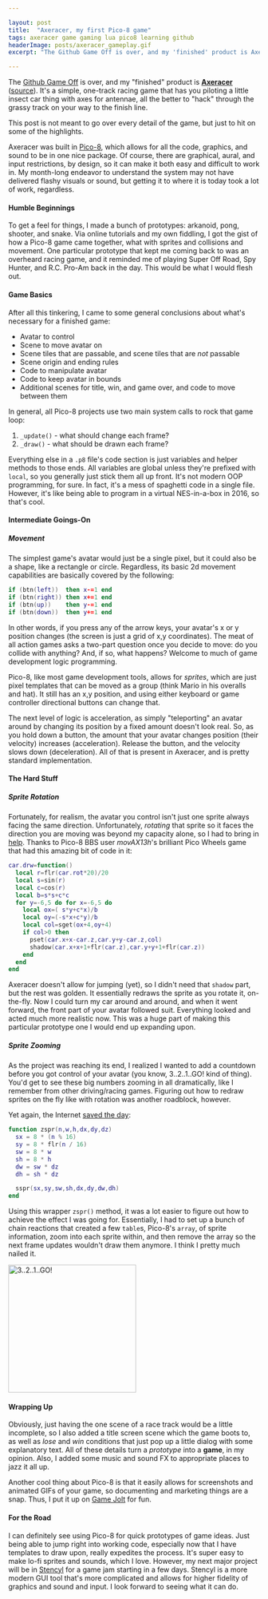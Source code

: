 ```yaml
---

layout: post
title:  "Axeracer, my first Pico-8 game"
tags: axeracer game gaming lua pico8 learning github
headerImage: posts/axeracer_gameplay.gif
excerpt: "The Github Game Off is over, and my 'finished' product is Axeracer. It's a simple, one-track racing game that has you piloting a little insect car thing with axes for antennae, all the better to 'hack' through the grassy track on your way to the finish line."

---
```


The [Github Game Off](https://github.com/github/game-off-2016) is over, and my "finished" product is [**Axeracer**](https://codaname.neb.host/games/src/pico8/axeracer/axeracer.html) ([source](https://github.com/michaelchadwick/game-off-2016)). It's a simple, one-track racing game that has you piloting a little insect car thing with axes for antennae, all the better to "hack" through the grassy track on your way to the finish line.

This post is not meant to go over every detail of the game, but just to hit on some of the highlights.

<!--more-->

Axeracer was built in [Pico-8](https://lexaloffle.com/pico-8.php), which allows for all the code, graphics, and sound to be in one nice package. Of course, there are graphical, aural, and input restrictions, by design, so it can make it both easy and difficult to work in. My month-long endeavor to understand the system may not have delivered flashy visuals or sound, but getting it to where it is today took a lot of work, regardless.

#### Humble Beginnings

To get a feel for things, I made a bunch of prototypes: arkanoid, pong, shooter, and snake. Via online tutorials and my own fiddling, I got the gist of how a Pico-8 game came together, what with sprites and collisions and movement. One particular prototype that kept me coming back to was an overheard racing game, and it reminded me of playing Super Off Road, Spy Hunter, and R.C. Pro-Am back in the day. This would be what I would flesh out.

#### Game Basics

After all this tinkering, I came to some general conclusions about what's necessary for a finished game:

* Avatar to control
* Scene to move avatar on
* Scene tiles that are passable, and scene tiles that are _not_ passable
* Scene origin and ending rules
* Code to manipulate avatar
* Code to keep avatar in bounds
* Additional scenes for title, win, and game over, and code to move between them

In general, all Pico-8 projects use two main system calls to rock that game loop:

1. `_update()` - what should change each frame?
2. `_draw()` - what should be drawn each frame?

Everything else in a `.p8` file's code section is just variables and helper methods to those ends. All variables are global unless they're prefixed with `local`, so you generally just stick them all up front. It's not modern OOP programming, for sure. In fact, it's a mess of spaghetti code in a single file. However, it's like being able to program in a virtual NES-in-a-box in 2016, so that's cool.

#### Intermediate Goings-On

##### Movement

The simplest game's avatar would just be a single pixel, but it could also be a shape, like a rectangle or circle. Regardless, its basic 2d movement capabilities are basically covered by the following:

```lua
if (btn(left))  then x-=1 end
if (btn(right)) then x+=1 end
if (btn(up))    then y-=1 end
if (btn(down))  then y+=1 end
```

In other words, if you press any of the arrow keys, your avatar's x or y position changes (the screen is just a grid of x,y coordinates). The meat of all action games asks a two-part question once you decide to move: do you collide with anything? And, if so, what happens? Welcome to much of game development logic programming.

Pico-8, like most game development tools, allows for _sprites_, which are just pixel templates that can be moved as a group (think Mario in his overalls and hat). It still has an x,y position, and using either keyboard or game controller directional buttons can change that.

The next level of logic is acceleration, as simply "teleporting" an avatar around by changing its position by a fixed amount doesn't look real. So, as you hold down a button, the amount that your avatar changes position (their velocity) increases (acceleration). Release the button, and the velocity slows down (deceleration). All of that is present in Axeracer, and is pretty standard implementation.

#### The Hard Stuff

##### Sprite Rotation

Fortunately, for realism, the avatar you control isn't just one sprite always facing the same direction. Unfortunately, _rotating_ that sprite so it faces the direction you are moving was beyond my capacity alone, so I had to bring in [help](https://www.lexaloffle.com/bbs/?tid=2189). Thanks to Pico-8 BBS user _movAX13h_'s brilliant Pico Wheels game that had this amazing bit of code in it:

```lua
car.drw=function()
  local r=flr(car.rot*20)/20
  local s=sin(r)
  local c=cos(r)
  local b=s*s+c*c
  for y=-6,5 do for x=-6,5 do
    local ox=( s*y+c*x)/b
    local oy=(-s*x+c*y)/b
    local col=sget(ox+4,oy+4)
    if col>0 then
      pset(car.x+x-car.z,car.y+y-car.z,col)
      shadow(car.x+x+1+flr(car.z),car.y+y+1+flr(car.z))
    end
  end
end
```

Axeracer doesn't allow for jumping (yet), so I didn't need that `shadow` part, but the rest was golden. It essentially redraws the sprite as you rotate it, on-the-fly. Now I could turn my car around and around, and when it went forward, the front part of your avatar followed suit. Everything looked and acted much more realistic now. This was a huge part of making this particular prototype one I would end up expanding upon.

##### Sprite Zooming

As the project was reaching its end, I realized I wanted to add a countdown before you got control of your avatar (you know, 3..2..1..GO! kind of thing). You'd get to see these big numbers zooming in all dramatically, like I remember from other driving/racing games. Figuring out how to redraw sprites on the fly like with rotation was another roadblock, however.

Yet again, the Internet [saved the day](https://pico-8.wikia.com/wiki/Draw_zoomed_sprite_(zspr)):

```lua
function zspr(n,w,h,dx,dy,dz)
  sx = 8 * (n % 16)
  sy = 8 * flr(n / 16)
  sw = 8 * w
  sh = 8 * h
  dw = sw * dz
  dh = sh * dz

  sspr(sx,sy,sw,sh,dx,dy,dw,dh)
end
```

Using this wrapper `zspr()` method, it was a lot easier to figure out how to achieve the effect I was going for. Essentially, I had to set up a bunch of chain reactions that created a few `table`s, Pico-8's `array`, of sprite information, zoom into each sprite within, and then remove the array so the next frame updates wouldn't draw them anymore. I think I pretty much nailed it.

<p><img alt="3..2..1..GO!" src="{{ site.baseurl }}/assets/images/posts/axeracer_countdown.gif" width="256" height="256" /></p>

#### Wrapping Up

Obviously, just having the one scene of a race track would be a little incomplete, so I also added a title screen scene which the game boots to, as well as _lose_ and _win_ conditions that just pop up a little dialog with some explanatory text. All of these details turn a _prototype_ into a **game**, in my opinion. Also, I added some music and sound FX to appropriate places to jazz it all up.

Another cool thing about Pico-8 is that it easily allows for screenshots and animated GIFs of your game, so documenting and marketing things are a snap. Thus, I put it up on [Game Jolt](https://gamejolt.com/games/axeracer/215403) for fun.

#### For the Road

I can definitely see using Pico-8 for quick prototypes of game ideas. Just being able to jump right into working code, especially now that I have templates to draw upon, really expedites the process. It's super easy to make lo-fi sprites and sounds, which I love. However, my next major project will be in [Stencyl](https://stencyl.com) for a game jam starting in a few days. Stencyl is a more modern GUI tool that's more complicated and allows for higher fidelity of graphics and sound and input. I look forward to seeing what it can do.
